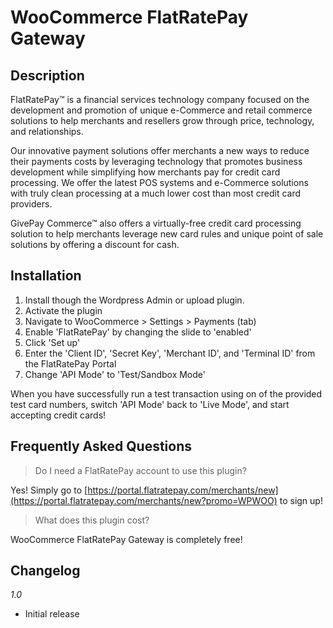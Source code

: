 # WooCommerce FlatRatePay Gateway

## Description

FlatRatePay™ is a financial services technology company focused on the development and promotion of unique e-Commerce and retail commerce solutions to help merchants and resellers grow through price, technology, and relationships.

Our innovative payment solutions offer merchants a new ways to reduce their payments costs by leveraging technology that promotes business development while simplifying how merchants pay for credit card processing. We offer the latest POS systems and e-Commerce solutions with truly clean processing at a much lower cost than most credit card providers.

GivePay Commerce™ also offers a virtually-free credit card processing solution to help merchants leverage new card rules and unique point of sale solutions by offering a discount for cash.

## Installation

1. Install though the Wordpress Admin or upload plugin.
1. Activate the plugin
1. Navigate to WooCommerce > Settings > Payments (tab)
1. Enable 'FlatRatePay' by changing the slide to 'enabled'
1. Click 'Set up'
1. Enter the 'Client ID', 'Secret Key', 'Merchant ID', and 'Terminal ID' from the FlatRatePay Portal
1. Change 'API Mode' to 'Test/Sandbox Mode'

When you have successfully run a test transaction using on of the provided test card numbers, switch 'API Mode' back to 'Live Mode', and start accepting credit cards!

## Frequently Asked Questions

> Do I need a FlatRatePay account to use this plugin?

Yes! Simply go to [https://portal.flatratepay.com/merchants/new](https://portal.flatratepay.com/merchants/new?promo=WPWOO) to sign up!

> What does this plugin cost?

WooCommerce FlatRatePay Gateway is completely free!

## Changelog

*1.0*

* Initial release